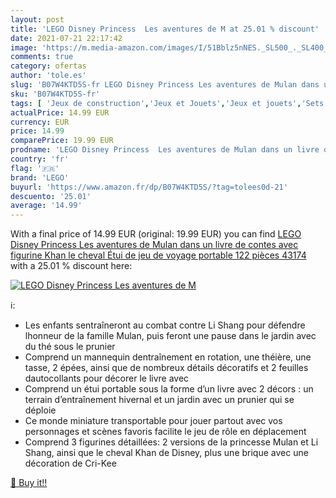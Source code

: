 ```yaml
---
layout: post
title: 'LEGO Disney Princess  Les aventures de M at 25.01 % discount'
date: 2021-07-21 22:17:42
image: 'https://m.media-amazon.com/images/I/51Bblz5nNES._SL500_._SL400_.jpg'
comments: true
category: ofertas
author: 'tole.es'
slug: 'B07W4KTD5S-fr LEGO Disney Princess Les aventures de Mulan dans un livre...'
sku: 'B07W4KTD5S-fr'
tags: [ 'Jeux de construction','Jeux et Jouets','Jeux et jouets','Sets de jeux de construction','lego', ]
actualPrice: 14.99 EUR
currency: EUR
price: 14.99
comparePrice: 19.99 EUR
prodname: 'LEGO Disney Princess  Les aventures de Mulan dans un livre de contes avec figurine Khan le cheval  Étui de jeu de voyage portable  122 pièces  43174'
country: 'fr'
flag: '🇫🇷'
brand: 'LEGO'
buyurl: 'https://www.amazon.fr/dp/B07W4KTD5S/?tag=tolees0d-21'
descuento: '25.01'
average: '14.99'
---
```


With a final price of 14.99 EUR (original: 19.99 EUR) you can find [LEGO Disney Princess  Les aventures de Mulan dans un livre de contes avec figurine Khan le cheval  Étui de jeu de voyage portable  122 pièces  43174](https://www.amazon.fr/dp/B07W4KTD5S/?tag=tolees0d-21) with a  25.01 % discount here:

[![LEGO Disney Princess  Les aventures de M](https://m.media-amazon.com/images/I/51Bblz5nNES._SL500_._SL400_.jpg)](https://www.amazon.fr/dp/B07W4KTD5S/?tag=tolees0d-21)

ℹ️:

- Les enfants sentraîneront au combat contre Li Shang pour défendre lhonneur de la famille Mulan, puis feront une pause dans le jardin avec du thé sous le prunier
- Comprend un mannequin dentraînement en rotation, une théière, une tasse, 2 épées, ainsi que de nombreux détails décoratifs et 2 feuilles dautocollants pour décorer le livre avec
- Comprend un étui portable sous la forme d’un livre avec 2 décors : un terrain d’entraînement hivernal et un jardin avec un prunier qui se déploie
- Ce monde miniature transportable pour jouer partout avec vos personnages et scènes favoris facilite le jeu de rôle en déplacement
- Comprend 3 figurines détaillées: 2 versions de la princesse Mulan et Li Shang, ainsi que le cheval Khan de Disney, plus une brique avec une décoration de Cri-Kee

[🛒 Buy it!!](https://www.amazon.fr/dp/B07W4KTD5S/?tag=tolees0d-21)
